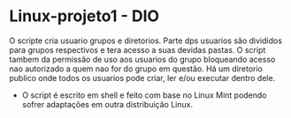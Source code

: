 # Linux-projeto1 - DIO
O scripte cria usuario grupos e diretorios. Parte dps usuarios são divididos para grupos respectivos e tera acesso a suas devidas pastas. 
O script tambem da permissão de uso aos usuarios do grupo bloqueando acesso nao autorizado a quem nao for do grupo em questão.
Há um diretorio publico onde todos os usuarios pode criar, ler e/ou executar dentro dele.

* O script é escrito em shell e feito com base no Linux Mint podendo sofrer adaptações em outra distribuição Linux.
